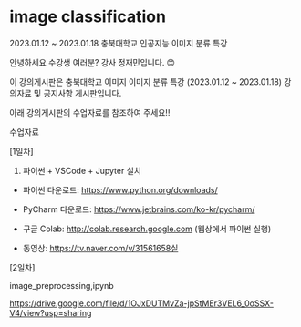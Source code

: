 # image classification
2023.01.12 ~ 2023.01.18 충북대학교 인공지능 이미지 분류 특강

안녕하세요 수강생 여러분? 강사 정재민입니다. 😊

이 강의게시판은 충북대학교 이미지 이미지 분류 특강 (2023.01.12 ~ 2023.01.18) 강의자료 및 공지사항 게시판입니다.

아래 강의게시판의 수업자료를 참조하여 주세요!!

수업자료

[1일차]

1. 파이썬 + VSCode + Jupyter 설치 

* 파이썬 다운로드: https://www.python.org/downloads/

* PyCharm 다운로드: https://www.jetbrains.com/ko-kr/pycharm/

* 구글 Colab: http://colab.research.google.com (웹상에서 파이썬 실행)

* 동영상: https://tv.naver.com/v/31561658실


[2일차]


image_preprocessing,ipynb

https://drive.google.com/file/d/1OJxDUTMvZa-jpStMEr3VEL6_0oSSX-V4/view?usp=sharing
